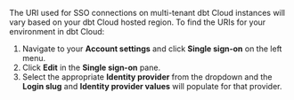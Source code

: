 
The URI used for SSO connections on multi-tenant dbt Cloud instances will vary based on your dbt Cloud hosted region. To find the URIs for your environment in dbt Cloud: 

1. Navigate to your **Account settings** and click **Single sign-on** on the left menu.
1. Click **Edit** in the **Single sign-on** pane.
1. Select the appropriate **Identity provider** from the dropdown and the **Login slug** and **Identity provider values** will populate for that provider. 

<Lightbox src="/img/docs/dbt-cloud/access-control/sso-uri.png" title="Example of the identity provider values for a SAML 2.0 provider" />



